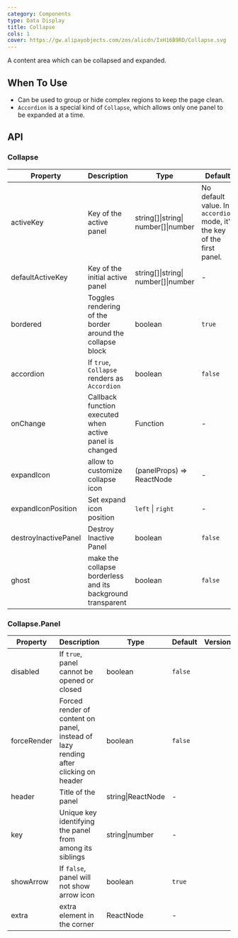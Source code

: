```yaml
---
category: Components
type: Data Display
title: Collapse
cols: 1
cover: https://gw.alipayobjects.com/zos/alicdn/IxH16B9RD/Collapse.svg
---
```


A content area which can be collapsed and expanded.

## When To Use

- Can be used to group or hide complex regions to keep the page clean.
- `Accordion` is a special kind of `Collapse`, which allows only one panel to be expanded at a time.

## API

### Collapse

| Property | Description | Type | Default | Version |
| --- | --- | --- | --- | --- |
| activeKey | Key of the active panel | string\[]\|string\| number\[]\|number | No default value. In `accordion` mode, it's the key of the first panel. |  |
| defaultActiveKey | Key of the initial active panel | string\[]\|string\| number\[]\|number | - |  |
| bordered | Toggles rendering of the border around the collapse block | boolean | `true` |  |
| accordion | If `true`, `Collapse` renders as `Accordion` | boolean | `false` |  |
| onChange | Callback function executed when active panel is changed | Function | - |  |
| expandIcon | allow to customize collapse icon | (panelProps) => ReactNode | - |  |
| expandIconPosition | Set expand icon position | `left` \| `right` | - |  |
| destroyInactivePanel | Destroy Inactive Panel | boolean | `false` |  |
| ghost | make the collapse borderless and its background transparent | boolean | `false` | 4.4.0 |

### Collapse.Panel

| Property | Description | Type | Default | Version |
| --- | --- | --- | --- | --- |
| disabled | If `true`, panel cannot be opened or closed | boolean | `false` |  |
| forceRender | Forced render of content on panel, instead of lazy rending after clicking on header | boolean | `false` |  |
| header | Title of the panel | string\|ReactNode | - |  |
| key | Unique key identifying the panel from among its siblings | string\|number | - |  |
| showArrow | If `false`, panel will not show arrow icon | boolean | `true` |  |
| extra | extra element in the corner | ReactNode | - |  |

<style>
[data-theme="dark"] .site-collapse-ghost-wrapper {
  background: rgba(255, 255, 255, 0.08);
}
</style>
